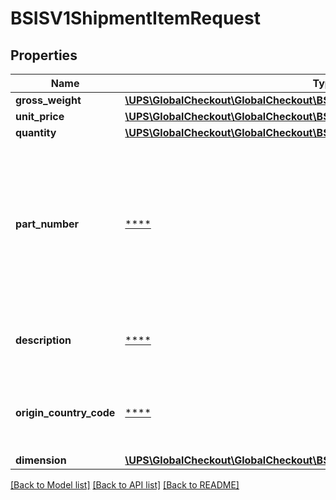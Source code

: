 # BSISV1ShipmentItemRequest

## Properties
Name | Type | Description | Notes
------------ | ------------- | ------------- | -------------
**gross_weight** | [**\UPS\GlobalCheckout\GlobalCheckout\BSISV1ShipmentItemRequestGrossWeight**](BSISV1ShipmentItemRequestGrossWeight.md) |  | [optional] 
**unit_price** | [**\UPS\GlobalCheckout\GlobalCheckout\BSISV1ChargeDetail**](BSISV1ChargeDetail.md) |  | 
**quantity** | [**\UPS\GlobalCheckout\GlobalCheckout\BSISV1ShipmentItemRequestQuantity**](BSISV1ShipmentItemRequestQuantity.md) |  | 
**part_number** | [****](.md) | Part number or SKU, pre-approved for Garanteed Landed Cost service to identifier the item being shipped. | 
**description** | [****](.md) | This field is populated with the hscode description. | [optional] 
**origin_country_code** | [****](.md) | The ISO 3166 code of the shipment item country. | 
**dimension** | [**\UPS\GlobalCheckout\GlobalCheckout\BSISV1ShipmentItemRequestDimension**](BSISV1ShipmentItemRequestDimension.md) |  | [optional] 

[[Back to Model list]](../../README.md#documentation-for-models) [[Back to API list]](../../README.md#documentation-for-api-endpoints) [[Back to README]](../../README.md)

